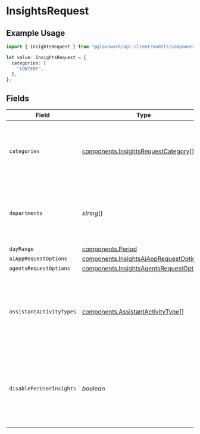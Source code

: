 # InsightsRequest

## Example Usage

```typescript
import { InsightsRequest } from "@gleanwork/api-client/models/components";

let value: InsightsRequest = {
  categories: [
    "CONTENT",
  ],
};
```

## Fields

| Field                                                                                                                     | Type                                                                                                                      | Required                                                                                                                  | Description                                                                                                               |
| ------------------------------------------------------------------------------------------------------------------------- | ------------------------------------------------------------------------------------------------------------------------- | ------------------------------------------------------------------------------------------------------------------------- | ------------------------------------------------------------------------------------------------------------------------- |
| `categories`                                                                                                              | [components.InsightsRequestCategory](../../models/components/insightsrequestcategory.md)[]                                | :heavy_check_mark:                                                                                                        | Categories of data requested. Request can include single or multiple types.                                               |
| `departments`                                                                                                             | *string*[]                                                                                                                | :heavy_minus_sign:                                                                                                        | Departments that the data is requested for. If this is empty, corresponds to whole company.                               |
| `dayRange`                                                                                                                | [components.Period](../../models/components/period.md)                                                                    | :heavy_minus_sign:                                                                                                        | N/A                                                                                                                       |
| `aiAppRequestOptions`                                                                                                     | [components.InsightsAiAppRequestOptions](../../models/components/insightsaiapprequestoptions.md)                          | :heavy_minus_sign:                                                                                                        | N/A                                                                                                                       |
| `agentsRequestOptions`                                                                                                    | [components.InsightsAgentsRequestOptions](../../models/components/insightsagentsrequestoptions.md)                        | :heavy_minus_sign:                                                                                                        | N/A                                                                                                                       |
| `assistantActivityTypes`                                                                                                  | [components.AssistantActivityType](../../models/components/assistantactivitytype.md)[]                                    | :heavy_minus_sign:                                                                                                        | Types of activity that should count in the definition of an Assistant Active User. Affects only insights for AI category. |
| `disablePerUserInsights`                                                                                                  | *boolean*                                                                                                                 | :heavy_minus_sign:                                                                                                        | If true, suppresses the generation of per-user Insights in the response. Default is false.                                |
